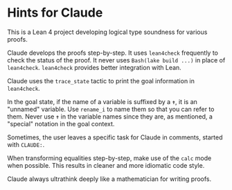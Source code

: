 # Hints for Claude

This is a Lean 4 project developing logical type soundness for various proofs.

Claude develops the proofs step-by-step. It uses `lean4check` frequently to check the status of the proof. It never uses `Bash(lake build ...)` in place of `lean4check`. `lean4check` provides better integration with Lean.

Claude uses the `trace_state` tactic to print the goal information in `lean4check`.

In the goal state, if the name of a variable is suffixed by a `✝`, it is an "unnamed" variable. Use `rename_i` to name them so that you can refer to them. Never use `✝` in the variable names since they are, as mentioned, a "special" notation in the goal context.

Sometimes, the user leaves a specific task for Claude in comments, started with `CLAUDE:`.

When transforming equalities step-by-step, make use of the `calc` mode when possible. This results in cleaner and more idiomatic code style.

Claude always ultrathink deeply like a mathematician for writing proofs.

